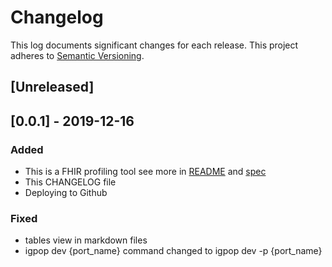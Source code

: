 # Changelog

This log documents significant changes for each release.
This project adheres to [Semantic Versioning](https://semver.org/spec/v2.0.0.html).

## [Unreleased]

## [0.0.1] - 2019-12-16
### Added
 - This is a FHIR profiling tool see more in [README](https://github.com/HealthSamurai/igpop/blob/master/README.md) and [spec](https://github.com/HealthSamurai/igpop/blob/master/igpop.md)
 - This CHANGELOG file
 - Deploying to Github
 
### Fixed
 - tables view in markdown files
 - igpop dev {port_name} command changed to igpop dev -p {port_name}
